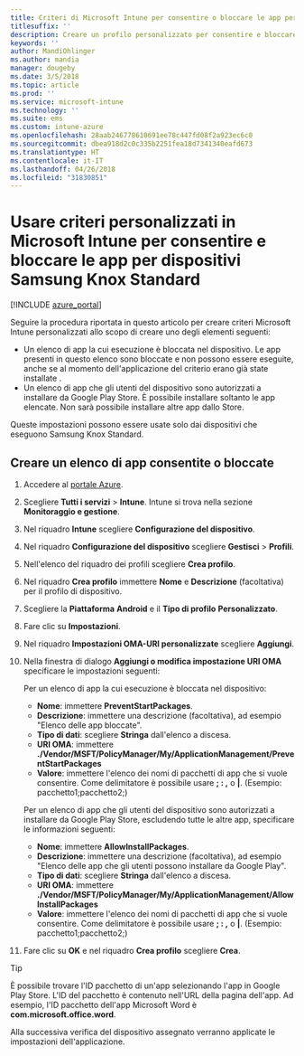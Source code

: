 ```yaml
---
title: Criteri di Microsoft Intune per consentire o bloccare le app per Samsung Knox
titlesuffix: ''
description: Creare un profilo personalizzato per consentire e bloccare le app per dispositivi Samsung Knox Standard.
keywords: ''
author: MandiOhlinger
ms.author: mandia
manager: dougeby
ms.date: 3/5/2018
ms.topic: article
ms.prod: ''
ms.service: microsoft-intune
ms.technology: ''
ms.suite: ems
ms.custom: intune-azure
ms.openlocfilehash: 28aab246778610691ee78c447fd08f2a923ec6c0
ms.sourcegitcommit: dbea918d2c0c335b2251fea18d7341340eafd673
ms.translationtype: HT
ms.contentlocale: it-IT
ms.lasthandoff: 04/26/2018
ms.locfileid: "31830851"
---
```

# <a name="use-custom-policies-in-microsoft-intune-to-allow-and-block-apps-for-samsung-knox-standard-devices"></a>Usare criteri personalizzati in Microsoft Intune per consentire e bloccare le app per dispositivi Samsung Knox Standard 

[!INCLUDE [azure_portal](./includes/azure_portal.md)]

Seguire la procedura riportata in questo articolo per creare criteri Microsoft Intune personalizzati allo scopo di creare uno degli elementi seguenti:

- Un elenco di app la cui esecuzione è bloccata nel dispositivo. Le app presenti in questo elenco sono bloccate e non possono essere eseguite, anche se al momento dell'applicazione del criterio erano già state installate .
- Un elenco di app che gli utenti del dispositivo sono autorizzati a installare da Google Play Store. È possibile installare soltanto le app elencate. Non sarà possibile installare altre app dallo Store.

Queste impostazioni possono essere usate solo dai dispositivi che eseguono Samsung Knox Standard.

## <a name="create-an-allowed-or-blocked-app-list"></a>Creare un elenco di app consentite o bloccate

1. Accedere al [portale Azure](https://portal.azure.com).
2. Scegliere **Tutti i servizi** > **Intune**. Intune si trova nella sezione **Monitoraggio e gestione**.
3. Nel riquadro **Intune** scegliere **Configurazione del dispositivo**.
2. Nel riquadro **Configurazione del dispositivo** scegliere **Gestisci** > **Profili**.
2. Nell'elenco del riquadro dei profili scegliere **Crea profilo**.
3. Nel riquadro **Crea profilo** immettere **Nome** e **Descrizione** (facoltativa) per il profilo di dispositivo.
2. Scegliere la **Piattaforma** **Android** e il **Tipo di profilo** **Personalizzato**.
3. Fare clic su **Impostazioni**.
3. Nel riquadro **Impostazioni OMA-URI personalizzate** scegliere **Aggiungi**.
4. Nella finestra di dialogo **Aggiungi o modifica impostazione URI OMA** specificare le impostazioni seguenti:

   Per un elenco di app la cui esecuzione è bloccata nel dispositivo:

   - **Nome**: immettere **PreventStartPackages**.
   - **Descrizione**: immettere una descrizione (facoltativa), ad esempio "Elenco delle app bloccate".
   -    **Tipo di dati**: scegliere **Stringa** dall'elenco a discesa.
   -    **URI OMA**: immettere **./Vendor/MSFT/PolicyManager/My/ApplicationManagement/PreventStartPackages**
   -    **Valore**: immettere l'elenco dei nomi di pacchetti di app che si vuole consentire. Come delimitatore è possibile usare **; : ,** o **|**. (Esempio: pacchetto1;pacchetto2;)

   Per un elenco di app che gli utenti del dispositivo sono autorizzati a installare da Google Play Store, escludendo tutte le altre app, specificare le informazioni seguenti:
   - **Nome**: immettere **AllowInstallPackages**.
   - **Descrizione**: immettere una descrizione (facoltativa), ad esempio "Elenco delle app che gli utenti possono installare da Google Play".
   - **Tipo di dati**: scegliere **Stringa** dall'elenco a discesa.
   - **URI OMA**: immettere **./Vendor/MSFT/PolicyManager/My/ApplicationManagement/AllowInstallPackages**
   - **Valore**: immettere l'elenco dei nomi di pacchetti di app che si vuole consentire. Come delimitatore è possibile usare **; : ,** o **|**. (Esempio: pacchetto1;pacchetto2;)

4. Fare clic su **OK** e nel riquadro **Crea profilo** scegliere **Crea**.

>[!TIP]
> È possibile trovare l'ID pacchetto di un'app selezionando l'app in Google Play Store. L'ID del pacchetto è contenuto nell'URL della pagina dell'app. Ad esempio, l'ID pacchetto dell'app Microsoft Word è **com.microsoft.office.word**.

Alla successiva verifica del dispositivo assegnato verranno applicate le impostazioni dell'applicazione.


<!---## Assign the custom profile--->
